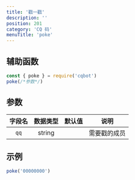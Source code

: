 ```yaml
---
title: '戳一戳'
description: ''
position: 201
category: 'CQ 码'
menuTitle: 'poke'
---
```


## 辅助函数

```js
const { poke } = require('cqbot')
poke(/*参数*/)
```

## 参数

| 字段名 | 数据类型 | 默认值 | 说明 |
| :---: | :---: | :---: | :---: |
| `qq` | string | | 需要戳的成员 |

## 示例

```js
poke('00000000')
```
